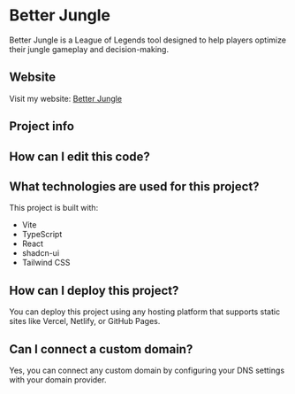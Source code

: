# Better Jungle

Better Jungle is a League of Legends tool designed to help players optimize their jungle gameplay and decision-making.

## Website
Visit my website: [Better Jungle](https://millythedev.github.io/betterJungle/)

## Project info

## How can I edit this code?

## What technologies are used for this project?
This project is built with:

- Vite
- TypeScript
- React
- shadcn-ui
- Tailwind CSS

## How can I deploy this project?

You can deploy this project using any hosting platform that supports static sites like Vercel, Netlify, or GitHub Pages.

## Can I connect a custom domain?

Yes, you can connect any custom domain by configuring your DNS settings with your domain provider.

